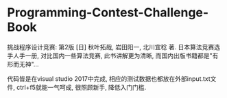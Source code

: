 # Programming-Contest-Challenge-Book

挑战程序设计竞赛: 第2版 [日] 秋叶拓哉, 岩田阳一, 北川宜稔 著. 日本算法竞赛选手人手一册, 对比国内一些算法竞赛, 此书讲解更为清晰, 而国内出版书籍都是"有形而无神"...

代码皆是在visual studio 2017中完成, 相应的测试数据也都放在外部input.txt文件, ctrl+f5就能一气呵成, 很照顾新手, 降低入门门槛.
